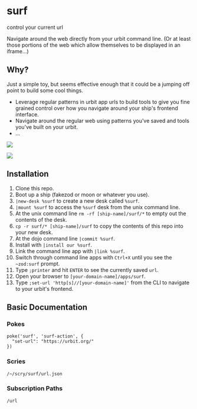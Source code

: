 # surf
control your current url

Navigate around the web directly from your urbit command line. (Or at least those portions of the web which allow themselves to be displayed in an iframe...)

## Why?
Just a simple toy, but seems effective enough that it could be a jumping off point to build some cool things.

- Leverage regular patterns in urbit app urls to build tools to give you fine grained control over how you navigate around your ship's frontend interface.
- Navigate around the regular web using patterns you've saved and tools you've built on your urbit.
- ...

![](https://nyc3.digitaloceanspaces.com/s3.burtonjernigan/dev/surf/surf-ui.png)

![](https://nyc3.digitaloceanspaces.com/s3.burtonjernigan/dev/surf/surf-cli.png)

## Installation
1. Clone this repo.
2. Boot up a ship (fakezod or moon or whatever you use).
4. `|new-desk %surf` to create a new desk called `%surf`.
5. `|mount %surf` to access the `%surf` desk from the unix command line.
6. At the unix command line `rm -rf [ship-name]/surf/*` to empty out the contents of the desk.
7. `cp -r surf/* [ship-name]/surf` to copy the contents of this repo into your new desk.
8. At the dojo command line `|commit %surf`.
9. Install with `|install our %surf`.
10. Link the command line app with `|link %surf`.
11. Switch through command line apps with `Ctrl+X` until you see the `~zod:surf` prompt.
12. Type `;printer` and hit `ENTER` to see the currently saved `url`.
13. Open your browser to `[your-domain-name]/apps/surf`.
14. Type `;set-url 'http[s]//[your-domain-name]'` from the CLI to navigate to your urbit's frontend.

## Basic Documentation
### Pokes

```
poke('surf', 'surf-action', {
  "set-url": "https://urbit.org/"
})
```

### Scries

```
/~/scry/surf/url.json
```

### Subscription Paths

```
/url
```
